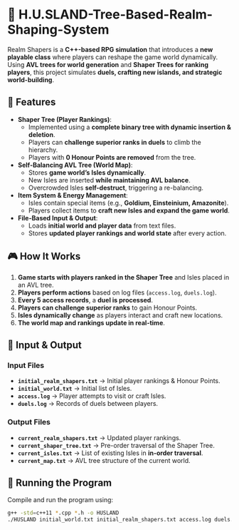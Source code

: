 # 🏰 H.U.SLAND-Tree-Based-Realm-Shaping-System

Realm Shapers is a **C++-based RPG simulation** that introduces a **new playable class** where players can reshape the game world dynamically. Using **AVL trees for world generation** and **Shaper Trees for ranking players**, this project simulates **duels, crafting new islands, and strategic world-building**.

## 📌 Features
- **Shaper Tree (Player Rankings)**:
  - Implemented using a **complete binary tree with dynamic insertion & deletion**.
  - Players can **challenge superior ranks in duels** to climb the hierarchy.
  - Players with **0 Honour Points are removed** from the tree.
- **Self-Balancing AVL Tree (World Map)**:
  - Stores **game world’s Isles dynamically**.
  - New Isles are inserted **while maintaining AVL balance**.
  - Overcrowded Isles **self-destruct**, triggering a re-balancing.
- **Item System & Energy Management**:
  - Isles contain special items (e.g., **Goldium, Einsteinium, Amazonite**).
  - Players collect items to **craft new Isles and expand the game world**.
- **File-Based Input & Output**:
  - Loads **initial world and player data** from text files.
  - Stores **updated player rankings and world state** after every action.

## 🎮 How It Works
1. **Game starts with players ranked in the Shaper Tree** and Isles placed in an AVL tree.
2. **Players perform actions** based on log files (`access.log`, `duels.log`).
3. **Every 5 access records**, a **duel is processed**.
4. **Players can challenge superior ranks** to gain Honour Points.
5. **Isles dynamically change** as players interact and craft new locations.
6. **The world map and rankings update in real-time**.

## 📂 Input & Output
### **Input Files**
- **`initial_realm_shapers.txt`** → Initial player rankings & Honour Points.
- **`initial_world.txt`** → Initial list of Isles.
- **`access.log`** → Player attempts to visit or craft Isles.
- **`duels.log`** → Records of duels between players.

### **Output Files**
- **`current_realm_shapers.txt`** → Updated player rankings.
- **`current_shaper_tree.txt`** → Pre-order traversal of the Shaper Tree.
- **`current_isles.txt`** → List of existing Isles in **in-order traversal**.
- **`current_map.txt`** → AVL tree structure of the current world.

## 🚀 Running the Program
Compile and run the program using:
```bash
g++ -std=c++11 *.cpp *.h -o HUSLAND
./HUSLAND initial_world.txt initial_realm_shapers.txt access.log duels.log current_isles.txt current_map.txt current_realm_shapers.txt current_shaper_tree.txt

